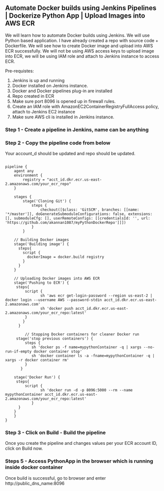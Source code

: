 ## Automate Docker builds using Jenkins Pipelines | Dockerize Python App | Upload Images into AWS ECR

We will learn how to automate Docker builds using Jenkins. We will use Python based application. I have already created a repo with source code + Dockerfile. We will see how to create Docker image and upload into AWS ECR successfully. We will not be using AWS access keys to upload image into ECR, we will be using IAM role and attach to Jenkins instance to access ECR.

Pre-requistes:

1. Jenkins is up and running
2. Docker installed on Jenkins instance.
3. Docker and Docker pipelines plug-in are installed
4. Repo created in ECR
5. Make sure port 8096 is opened up in firewall rules. 
6. Create an IAM role with AmazonEC2ContainerRegistryFullAccess policy, attach to Jenkins EC2 instance
7. Make sure AWS cli is installed in Jenkins instance.


### Step 1 - Create a pipeline in Jenkins, name can be anything

### Step 2 - Copy the pipeline code from below

Your account_d should be updated and repo should be updated.


```

pipeline {
    agent any
    environment {
        registry = "acct_id.dkr.ecr.us-east-2.amazonaws.com/your_ecr_repo"
    }
   
    stages {
        stage('Cloning Git') {
            steps {
                checkout([$class: 'GitSCM', branches: [[name: '*/master']], doGenerateSubmoduleConfigurations: false, extensions: [], submoduleCfg: [], userRemoteConfigs: [[credentialsId: '', url: 'https://github.com/akannan1087/myPythonDockerRepo']]])     
            }
        }
  
    // Building Docker images
    stage('Building image') {
      steps{
        script {
          dockerImage = docker.build registry
        }
      }
    }
   
    // Uploading Docker images into AWS ECR
    stage('Pushing to ECR') {
     steps{  
         script {
                sh 'aws ecr get-login-password --region us-east-2 | docker login --username AWS --password-stdin acct_id.dkr.ecr.us-east-2.amazonaws.com'
                sh 'docker push acct_id.dkr.ecr.us-east-2.amazonaws.com/your_ecr_repo:latest'
         }
        }
      }
   
         // Stopping Docker containers for cleaner Docker run
     stage('stop previous containers') {
         steps {
            sh 'docker ps -f name=mypythonContainer -q | xargs --no-run-if-empty docker container stop'
            sh 'docker container ls -a -fname=mypythonContainer -q | xargs -r docker container rm'
         }
       }
      
    stage('Docker Run') {
     steps{
         script {
                sh 'docker run -d -p 8096:5000 --rm --name mypythonContainer acct_id.dkr.ecr.us-east-2.amazonaws.com/your_ecr_repo:latest'
            }
      }
    }
    }
}

```

### Step 3 - Click on Build - Build the pipeline

Once you create the pipeline and changes values per your ECR account ID, click on Build now.


### Steps 5 - Access PythonApp in the browser which is running inside docker container

Once build is successful, go to browser and enter http://public_dns_name:8096
